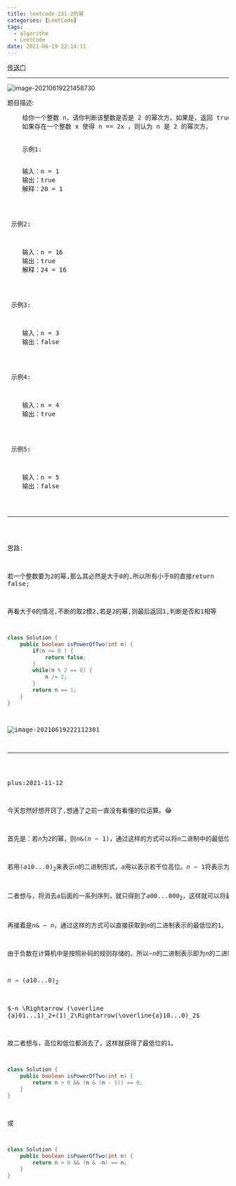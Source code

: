 ```yaml
---
title: leetcode-231-2的幂
categories: [LeetCode]
tags:
  - algorithm
  - LeetCode
date: 2021-06-19 22:14:11
---
```


<a href="https://leetcode-cn.com/problems/power-of-two/">传送门</a>

<hr/>

![image-20210619221458730](https://gitee.com/cao_ziqiang/img/raw/master/20210619221505.png)

题目描述:

<pre>
    给你一个整数 n，请你判断该整数是否是 2 的幂次方。如果是，返回 true ；否则，返回 false 。
    如果存在一个整数 x 使得 n == 2x ，则认为 n 是 2 的幂次方。


​    示例1:

<pre>
    输入：n = 1
	输出：true
	解释：20 = 1
</pre>


​	示例2:

<pre>
    输入：n = 16
	输出：true
	解释：24 = 16
</pre>


​	示例3:

<pre>
    输入：n = 3
	输出：false
</pre>


​	示例4:

<pre>
    输入：n = 4
	输出：true
</pre>


​	示例5:

<pre>
    输入：n = 5
	输出：false
</pre>




<hr>


思路:

若一个整数要为2的幂,那么其必然是大于0的,所以所有小于0的直接return false;

再看大于0的情况,不断的取2模2,若是2的幂,则最后返回1,判断是否和1相等

```java
class Solution {
    public boolean isPowerOfTwo(int n) {
        if(n <= 0 ) {
            return false;
        }
        while(n % 2 == 0) {
            n /= 2;
        }
        return n == 1;
    }
}
```

![image-20210619222112301](https://gitee.com/cao_ziqiang/img/raw/master/20210620205816.png)

<hr/>

plus:2021-11-12

今天忽然好想开窍了,想通了之前一直没有看懂的位运算。😂

首先是：若$n$为2的幂，则$n \& (n-1)$，通过这样的方式可以将$n$二进制中的最低位1移除。

若用$(a10...0)_2$来表示$n$的二进制形式，$a$用以表示若干位高位。$n-1$将表示为：$(a01...1)_2$

二者想与，将消去$a$后面的一系列序列，就只得到了$a00...000_2$，这样就可以将最低位的那个1移除。

再接着是$n\& -n$，通过这样的方式可以直接获取到$n$的二进制表示的最低位的1。

由于负数在计算机中是按照补码的规则存储的，所以$-n$的二进制表示即为$n$的二进制表示的每一位取反后再加上1。

$n \Rightarrow (a10...0)_2$

$-n \Rightarrow (\overline {a}01...1)_2+(1)_2\Rightarrow(\overline{a}10...0)_2$

故二者想与，高位和低位都消去了，这样就获得了最低位的1。

```java
class Solution {
    public boolean isPowerOfTwo(int n) {
        return n > 0 && (n & (n - 1)) == 0; 
    }
}
```

或

```java
class Solution {
    public boolean isPowerOfTwo(int n) {
        return n > 0 && (n & -n) == n;
    }
}
```

